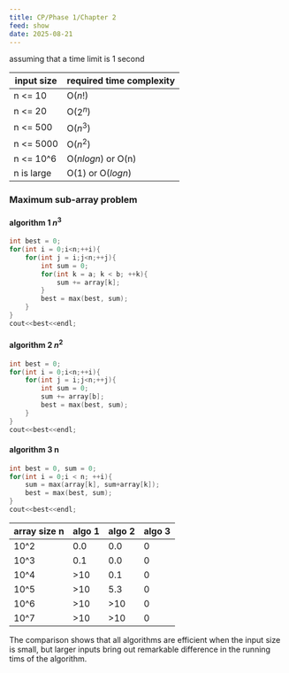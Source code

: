 ```yaml
---
title: CP/Phase 1/Chapter 2
feed: show
date: 2025-08-21
---
```


assuming that a time limit is 1 second

| input size | required time complexity |
| ---------- | ------------------------ |
| n <= 10    | O($n!$)                  |
| n <= 20    | O($2^n$)                 |
| n <= 500   | O($n^3$)                 |
| n <= 5000  | O($n^2$)                 |
| n <= 10^6  | O($nlogn$) or O(n)       |
| n is large | O(1) or O($logn$)        |
### Maximum sub-array problem
#### algorithm 1 $n^3$
```cpp
int best = 0;
for(int i = 0;i<n;++i){
	for(int j = i;j<n;++j){
		int sum = 0;
		for(int k = a; k < b; ++k){
			sum += array[k];
		}
		best = max(best, sum);
	}
}
cout<<best<<endl;
```
#### algorithm 2 $n^2$
```cpp
int best = 0;
for(int i = 0;i<n;++i){
	for(int j = i;j<n;++j){
		int sum = 0;
		sum += array[b];
		best = max(best, sum);
	}
}
cout<<best<<endl;
```
#### algorithm 3 n
```cpp
int best = 0, sum = 0;
for(int i = 0;i < n; ++i){
	sum = max(array[k], sum+array[k]);
	best = max(best, sum);
}
cout<<best<<endl;
```

| array size n | algo 1 | algo 2 | algo 3 |
| ------------ | ------ | ------ | ------ |
| 10^2         | 0.0    | 0.0    | 0      |
| 10^3         | 0.1    | 0.0    | 0      |
| 10^4         | >10    | 0.1    | 0      |
| 10^5         | >10    | 5.3    | 0      |
| 10^6         | >10    | >10    | 0      |
| 10^7         | >10    | >10    | 0      |
The comparison shows that all algorithms are efficient when the input size is small, but larger inputs bring out remarkable difference in the running tims
of the algorithm.
